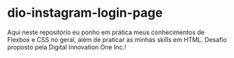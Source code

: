 # dio-instagram-login-page
Aqui neste repositório eu ponho em prática meus conhecimentos de Flexbox e CSS no geral, além de praticar as minhas skills em HTML. Desafio proposto pela Digital Innovation One Inc.!
